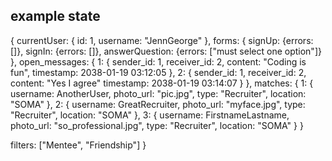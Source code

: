 ## example state

{
  currentUser: {
    id: 1,
    username: "JennGeorge"
  },
  forms: {
    signUp: {errors: []},
    signIn: {errors: []},
    answerQuestion: {errors: ["must select one option"]}
  },
  open_messages: {
    1: {
      sender_id: 1,
      receiver_id: 2,
      content: "Coding is fun",
      timestamp: 2038-01-19 03:12:05
    },
    2: {
      sender_id: 1,
      receiver_id: 2,
      content: "Yes I agree"
      timestamp: 2038-01-19 03:14:07
    }
  },
  matches: {
    1: {
      username: AnotherUser,
      photo_url: "pic.jpg",
      type: "Recruiter",
      location: "SOMA"
    },
    2: {
      username: GreatRecruiter,
      photo_url: "myface.jpg",
      type: "Recruiter",
      location: "SOMA"
    },
    3: {
      username: FirstnameLastname,
      photo_url: "so_professional.jpg",
      type: "Recruiter",
      location: "SOMA"
    }
  }

  filters: ["Mentee", "Friendship"]
}
